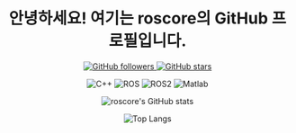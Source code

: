 <!--
**roscore/roscore** is a ✨ _special_ ✨ repository because its `README.md` (this file) appears on your GitHub profile.

Here are some ideas to get you started:

- 🔭 I’m currently working on ...
- 🌱 I’m currently learning ...
- 👯 I’m looking to collaborate on ...
- 🤔 I’m looking for help with ...
- 💬 Ask me about ...
- 📫 How to reach me: ...
- 😄 Pronouns: ...
- ⚡ Fun fact: ...
-->


<div align="center">

# 안녕하세요! 여기는 roscore의 GitHub 프로필입니다.

<p align="center">
    <a href="https://github.com/roscore?tab=repositories">
        <img alt="GitHub followers" src="https://img.shields.io/github/followers/roscore?style=social">
    </a>
    <a href="https://github.com/roscore?tab=stars">
        <img alt="GitHub stars" src="https://img.shields.io/github/stars/roscore?style=social">
    </a>
</p>

<p align="center">
    <img alt="C++" src="https://img.shields.io/badge/C%2B%2B-00599C?style=for-the-badge&logo=cplusplus&logoColor=white">
    <img alt="ROS" src="https://img.shields.io/badge/ROS-22314E?style=for-the-badge&logo=ros&logoColor=white">
    <img alt="ROS2" src="https://img.shields.io/badge/ROS2-22314E?style=for-the-badge&logo=ros&logoColor=white">
    <img alt="Matlab" src="https://img.shields.io/badge/Matlab-0076A8?style=for-the-badge&logo=mathworks&logoColor=white">
</p>

![roscore's GitHub stats](https://github-readme-stats.vercel.app/api?username=roscore&show_icons=true&theme=radical)

  ![Top Langs](https://github-readme-stats.vercel.app/api/top-langs/?username=roscore&layout=compact)

